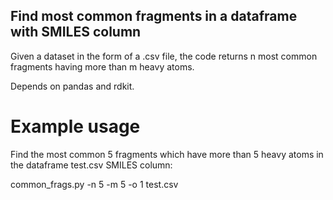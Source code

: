 ## Find most common fragments in a dataframe with SMILES column

Given a dataset in the form of a .csv file, the code returns n most common fragments having more than  m heavy atoms.  

Depends on pandas and rdkit.

# Example usage

Find the most common 5 fragments which have more than 5 heavy atoms in the dataframe test.csv SMILES column:

common_frags.py -n 5 -m 5 -o 1 test.csv
 
